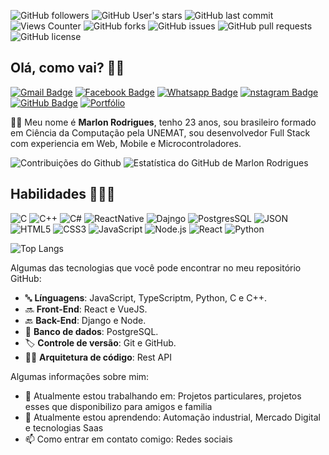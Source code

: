 ![GitHub followers](https://img.shields.io/github/followers/m4rlonr?style=for-the-badge&color=9644F4)
![GitHub User's stars](https://img.shields.io/github/stars/m4rlonr?style=for-the-badge&color=9644F4)
![GitHub last commit](https://img.shields.io/github/last-commit/m4rlonr/m4rlonr?style=for-the-badge&color=9644F4)
![Views Counter](https://komarev.com/ghpvc/?username=m4rlonr&style=for-the-badge&color=blueviolet)
![GitHub forks](https://img.shields.io/github/forks/m4rlonr?style=for-the-badge&color=9644F4)
![GitHub issues](https://img.shields.io/github/issues/m4rlonr?style=for-the-badge&color=9644F4)
![GitHub pull requests](https://img.shields.io/github/issues-pr/m4rlonr?style=for-the-badge&color=9644F4)
![GitHub license](https://img.shields.io/github/license/m4rlonr?style=for-the-badge&color=9644F4)

## Olá, como vai? 👋🏻



<!-- Social Networks -->
<p align="left">
	<!-- Linkedin 
	<a href="https://www.linkedin.com/in/jeferson-lucas/" target="_black"><img alt="Linkedin Badge" src="https://img.shields.io/badge/-Jeferson%20Lucas-9644F4?&style=flat&logo=Linkedin&logoColor=white" title="Linkedin Badge" /></a>
	-->
	<!-- E-mail -->
	<a href="mailto:mrl.rodrigues2000@gmail.com" target="_black"><img alt="Gmail Badge" src="https://img.shields.io/badge/-Marlon%20Rodrigues-9644F4?&style=flat&logo=Gmail&logoColor=white" title="Gmail Badge" /></a>
	<!-- Facebook -->
	<a href="https://www.facebook.com/M4rlon.R0drigues" target="_black"><img alt="Facebook Badge" src="https://img.shields.io/badge/-Marlon%20Rodrigues-9644F4?&style=flat&logo=Facebook&logoColor=white&link=https://www.facebook.com/profile.php?id=100004317732004" title="Facebook Badge" /></a>
	<!-- Whatsapp -->
	<a href="https://api.whatsapp.com/send?phone=+5565984060387&text=Olá,+tudo+bem?&source=&data=&app_absent=" target="_black"><img alt="Whatsapp Badge" src="https://img.shields.io/badge/-Marlon%20Rodrigues-9644F4?&style=flat&logo=Whatsapp&logoColor=white" title="Whatsapp Badge" /></a>
	<!-- Instagram -->
	<a href="https://www.instagram.com/soumarlonr/" target="_black"><img alt="nstagram Badge" src="https://img.shields.io/badge/-soumarlonr-9644F4?&style=flat&logo=Instagram&logoColor=white" title="Instagram Badge" /></a>
	<!-- Twitter 
	<a href="https://twitter.com/JefersonLuckas" target="_black"><img alt="Twitter Badge" src="https://img.shields.io/badge/-JefersonLuckas-9644F4?fff&style=flat&logo=twitter&logoColor=fff" title="Twitter Badge" /></a>-->
	<!-- Medium
	<a href="https://medium.com/@jeferson.luckas" target="_black"><img alt="Medium Badge" src="https://img.shields.io/badge/-@jeferson.luckas-9644F4?fff&style=flat&logo=medium&logoColor=fff" title="Medium Badge" /></a>-->
	<!-- Github -->
	<a href="https://github.com/m4rlonr" target="_black"><img alt="GitHub Badge" src="https://img.shields.io/badge/-m4rlonr-9644F4?fff&style=flat&logo=github&logoColor=white" title="GitHub Badge" /></a>
	<!-- Discord
	<a href="https://github.com/JefersonLucas" target="_black"><img alt="Discord" src="https://img.shields.io/badge/-jeferson.luckas-9644F4?fff&style=flat&logo=discord&logoColor=white" title="GitHub Badge" /></a> -->
	<!-- Portfolio -->
	<a href="https://m4rlonr.github.io/mrl/" target="_black"><img alt="Portfólio" src="https://img.shields.io/badge/Marlon%20Rodrigues-Portf%C3%B3lio-9644F4?style=flat&color=9644F4" title="Portfólio" /></a>
</p>

🧔🏻 Meu nome é **Marlon Rodrigues**, tenho 23 anos, sou brasileiro formado em Ciência da Computação pela UNEMAT, sou desenvolvedor Full Stack com experiencia em Web, Mobile e Microcontroladores.

<!-- GitHub Stats -->

<img alt="Contribuições do Github" src="https://github-readme-streak-stats.herokuapp.com/?user=m4rlonr&theme=midnight-purple&hide_border=true" title="Contribuições do Github"/>

<img alt="Estatística do GitHub de Marlon Rodrigues" src="https://github-readme-stats.vercel.app/api?username=m4rlonr&theme=midnight-purple&show_icons=true&hide_border=true" title="Estatística do GitHub de Marlon Rodrigues"/>

<!-- Skills -->

## Habilidades 👨🏻‍💻

<!-- Languages, libs and frameworks -->


![C](https://img.shields.io/badge/C-000?style=flat&logoColor=9644F4&logo=c)
![C++](https://img.shields.io/badge/C%2B%2B-000?style=flat&logoColor=9644F4&logo=c%2B%2B&)
![C#](	https://img.shields.io/badge/Markdown-000000?style=flat&logoColor=9644F4&logo=markdown)
![ReactNative](https://img.shields.io/badge/-React_Native-000?style=flat&logo=react&logoColor=9644F4)
![Dajngo](https://img.shields.io/badge/Django-000?style=flat&logo=django&logoColor=9644F4)
![PostgresSQL](https://img.shields.io/badge/PostgreSQL-000?style=flat&logo=postgresql&logoColor=9644F4)
![JSON](https://img.shields.io/badge/-JSON-000?style=flat&logo=json&logoColor=9644F4)
![HTML5](https://img.shields.io/badge/-HTML-000?style=flat&logo=HTML5&logoColor=9644F4)
![CSS3](https://img.shields.io/badge/-CSS-000?style=flat&logo=CSS3&logoColor=9644F4)
![JavaScript](https://img.shields.io/badge/-JavaScript-000?fff&style=flat&logo=javascript&logoColor=9644F4)
![Node.js](https://img.shields.io/badge/-Node.js-000?style=flat&logoColor=9644F4&logo=node.js)
![React](https://img.shields.io/badge/-React-000?style=flat&logo=react&logoColor=9644F4)
![Python](https://img.shields.io/badge/-Python-000?style=flat&logo=Python&logoColor=9644F4)

<img alt="Top Langs" src="https://github-readme-stats.vercel.app/api/top-langs/?username=m4rlonr&layout=compact&theme=midnight-purple&hide_border=true" title="Top Langs"/>

Algumas das tecnologias que você pode encontrar no meu repositório GitHub:
- 🔤 **Línguagens**: JavaScript, TypeScriptm, Python, C e C++.
- 🔜 **Front-End**: React e VueJS.
- 🔙 **Back-End**: Django e Node.
- 🎲 **Banco de dados**: PostgreSQL.
- 🏷️ **Controle de versão**: Git e GitHub.
- 👷🏻 **Arquitetura de código**: Rest API

Algumas informações sobre mim:
- 🔭 Atualmente estou trabalhando em: Projetos particulares, projetos esses que disponibilizo para amigos e familia
- 🌱 Atualmente estou aprendendo: Automação industrial, Mercado Digital e tecnologias Saas
- 📫 Como entrar em contato comigo: Redes sociais


